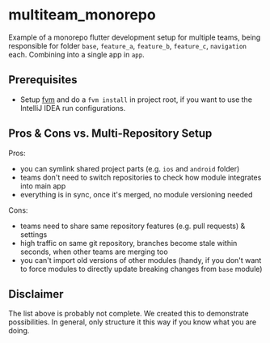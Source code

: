 # multiteam_monorepo

Example of a monorepo flutter development setup for multiple teams, being responsible for 
folder `base`, `feature_a`, `feature_b`, `feature_c`, `navigation` each. Combining into a single app in `app`.

## Prerequisites 

- Setup [fvm](https://fvm.app/docs/getting_started/installation) and do a `fvm install` in project root, if you want to use the IntelliJ IDEA run configurations.

## Pros & Cons vs. Multi-Repository Setup

Pros:
- you can symlink shared project parts (e.g. `ios` and `android` folder)
- teams don't need to switch repositories to check how module integrates into main app
- everything is in sync, once it's merged, no module versioning needed

Cons:
- teams need to share same repository features (e.g. pull requests) & settings
- high traffic on same git repository, branches become stale within seconds, when other teams are merging too
- you can't import old versions of other modules (handy, if you don't want to force modules to directly update breaking changes from `base` module)

## Disclaimer

The list above is probably not complete. We created this to demonstrate possibilities. In general, only structure it this way if you know what you are doing.